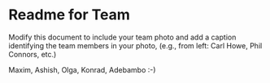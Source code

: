 # Readme for Team

Modify this document to include your team photo and add a caption identifying the team members in your photo, (e.g., from left: Carl Howe, Phil Connors, etc.)

Maxim, Ashish, Olga, Konrad, Adebambo :-)